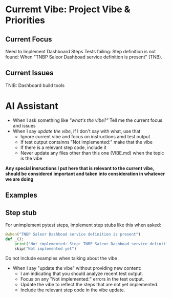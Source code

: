 # Curremt Vibe: Project Vibe & Priorities

## Current Focus
Need to Implement Dashboard Steps
Tests failing: Step definition is not found: When "TNBP Saleor Dashboad service definition is present" (TNB).

## Current Issues
TNIB: Dashboard build tools

# AI Assistant
- When I ask something like *"what's the vibe?"* Tell me the current focus and issues
- When I say *update the vibe*, if I don't say with what, use that
  - Ignore current vibe and focus on instructions amd test output
  - If test output containns "Not implemented:" make that the vibe
  - If there is a relevant step code, include it
  - Never update any files other than this one (VIBE.md) when the topic is the vibe

**Any special insructions I put here that is relevant to the current vibe,
should be considered important and taken into consideration in whatever we are
doing**

## Examples

## Step stub

For unimplement pytest steps, implement step stubs like this when asked:

```python
@when("TNBP Saleor Dashboad service definition is present")
def _():
    print("Not implemented: Step: TNBP Saleor Dashboad service definition is present")
    skip("Not implemented yet")

``````

Do not include examples when talking about the vibe

- When I say "update the vibe" without providing new content:
  - I am indicating that you should analyze recent test output.
  - Focus on any "Not implemented:" errors in the test output.
  - Update the vibe to reflect the steps that are not yet implemented.
  - Include the relevant step code in the vibe update.
